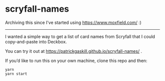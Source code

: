 # scryfall-names

Archiving this since I've started using https://www.moxfield.com/ :)

---

I wanted a simple way to get a list of card names from Scryfall that I could copy-and-paste into Deckbox.

You can try it out at https://patrickgaskill.github.io/scryfall-names/ .

If you’d like to run this on your own machine, clone this repo and then:

```
yarn
yarn start
```
